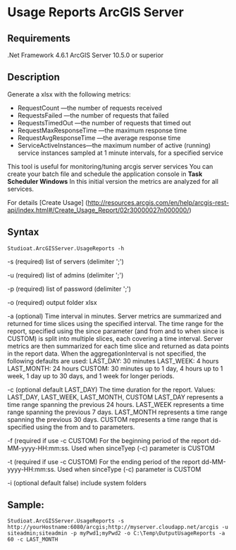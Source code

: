 # Usage Reports ArcGIS Server

## Requirements
.Net Framework 4.6.1
ArcGIS Server 10.5.0 or superior

## Description
Generate a xlsx with the following metrics: 
* RequestCount —the number of requests received
* RequestsFailed —the number of requests that failed
* RequestsTimedOut —the number of requests that timed out
* RequestMaxResponseTime —the maximum response time
* RequestAvgResponseTime —the average response time
* ServiceActiveInstances—the maximum number of active (running) service instances sampled at 1 minute intervals, for a specified service

This tool is useful for monitoring/tuning arcgis server services 
You can create your batch file and schedule the application console in **Task Scheduler Windows**
In this initial version the metrics are analyzed for all services. 

For details [Create Usage]
(http://resources.arcgis.com/en/help/arcgis-rest-api/index.html#/Create_Usage_Report/02r30000027n000000/)

## Syntax
```Studioat.ArcGISServer.UsageReports -h```

-s  (required) list of servers (delimiter ';')

-u  (required) list of admins (delimiter ';')

-p  (required) list of password (delimiter ';')

-o  (required) output folder xlsx

-a  (optional) Time interval in minutes. Server metrics are summarized and returned for time slices using the specified interval. The time range for the report, specified using the since parameter (and from and to when since is CUSTOM) is split into multiple slices, each covering a time interval. Server metrics are then summarized for each time slice and returned as data points in the report data.
    When the aggregationInterval is not specified, the following defaults are used:
    LAST_DAY: 30 minutes
    LAST_WEEK: 4 hours
    LAST_MONTH: 24 hours
    CUSTOM: 30 minutes up to 1 day, 4 hours up to 1 week, 1 day up to 30 days, and 1 week for longer periods.

-c  (optional default LAST_DAY) The time duration for the report.
    Values: LAST_DAY, LAST_WEEK, LAST_MONTH, CUSTOM
    LAST_DAY represents a time range spanning the previous 24 hours.
    LAST_WEEK represents a time range spanning the previous 7 days.
    LAST_MONTH represents a time range spanning the previous 30 days.
    CUSTOM represents a time range that is specified using the from and to parameters.

-f  (required if use -c CUSTOM) For the beginning period of the report dd-MM-yyyy-HH:mm:ss. Used when sinceTyep (-c) parameter is CUSTOM

-t  (required if use -c CUSTOM) For the ending period of the report dd-MM-yyyy-HH:mm:ss. Used when sinceType (-c) parameter is CUSTOM

-i  (optional default false) include system folders

## Sample:
```
Studioat.ArcGISServer.UsageReports -s http://yourHostname:6080/arcgis;http://myserver.cloudapp.net/arcgis -u siteadmin;siteadmin -p myPwd1;myPwd2 -o C:\Temp\OutputUsageReports -a 60 -c LAST_MONTH
```
